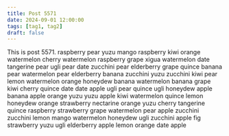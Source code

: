 ```yaml
---
title: Post 5571
date: 2024-09-01 12:00:00
tags: [tag1, tag2]
draft: false
---
```

This is post 5571.
raspberry
pear
yuzu
mango
raspberry
kiwi
orange
watermelon
cherry
watermelon
raspberry
grape
xigua
watermelon
date
tangerine
pear
ugli
pear
date
zucchini
pear
elderberry
grape
quince
banana
pear
watermelon
pear
elderberry
banana
zucchini
yuzu
zucchini
kiwi
pear
lemon
watermelon
orange
honeydew
banana
watermelon
banana
grape
kiwi
cherry
quince
date
date
apple
ugli
pear
quince
ugli
honeydew
apple
banana
apple
orange
yuzu
yuzu
apple
kiwi
watermelon
quince
lemon
honeydew
orange
strawberry
nectarine
orange
yuzu
cherry
tangerine
quince
raspberry
strawberry
grape
watermelon
pear
apple
zucchini
zucchini
lemon
mango
watermelon
honeydew
ugli
zucchini
apple
fig
strawberry
yuzu
ugli
elderberry
apple
lemon
orange
date
apple
